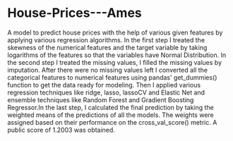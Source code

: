 # House-Prices---Ames
A model to predict  house prices with the help of various given features  by applying various regression algorithms. 
In the first step I treated the skewness of the numerical features and the target variable by taking logarithms of the features 
so that the variables have Normal Distribution. In the second step I treated the missing values, I filled the missing values by imputation. After there were no missing values left I converted all the categorical features to numerical features using pandas' get_dummies() function to get the data ready for modeling. Then I applied various regression techniques like ridge, lasso, lassoCV and Elastic Net and ensemble techniques like Random Forest and Gradient Boosting Regressor.In the last step, I calculated the final prediction by taking the weighted means of the predictions of all the models. The weights were assigned based on their performance on the cross_val_score() metric. A public score of 1.2003 was obtained.
